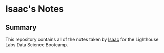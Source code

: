 # Isaac's Notes

## Summary 

This repository contains all of the notes taken by [Isaac](https://github.com/isaac-lee1) for the Lighthouse Labs Data Science Bootcamp.
